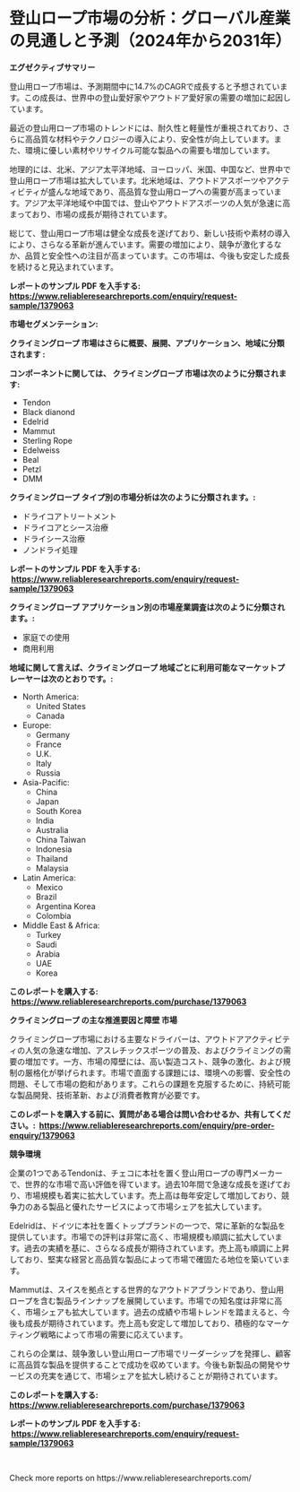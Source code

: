 <p><h1>登山ロープ市場の分析：グローバル産業の見通しと予測（2024年から2031年）</h1></p><p><strong>エグゼクティブサマリー</strong></p>
<p><p>登山用ロープ市場は、予測期間中に14.7%のCAGRで成長すると予想されています。この成長は、世界中の登山愛好家やアウトドア愛好家の需要の増加に起因しています。</p><p>最近の登山用ロープ市場のトレンドには、耐久性と軽量性が重視されており、さらに高品質な材料やテクノロジーの導入により、安全性が向上しています。また、環境に優しい素材やリサイクル可能な製品への需要も増加しています。</p><p>地理的には、北米、アジア太平洋地域、ヨーロッパ、米国、中国など、世界中で登山用ロープ市場は拡大しています。北米地域は、アウトドアスポーツやアクティビティが盛んな地域であり、高品質な登山用ロープへの需要が高まっています。アジア太平洋地域や中国では、登山やアウトドアスポーツの人気が急速に高まっており、市場の成長が期待されています。</p><p>総じて、登山用ロープ市場は健全な成長を遂げており、新しい技術や素材の導入により、さらなる革新が進んでいます。需要の増加により、競争が激化するなか、品質と安全性への注目が高まっています。この市場は、今後も安定した成長を続けると見込まれています。</p></p>
<p><strong>レポートのサンプル PDF を入手する: <a href="https://www.reliableresearchreports.com/enquiry/request-sample/1379063">https://www.reliableresearchreports.com/enquiry/request-sample/1379063</a></strong></p>
<p><strong>市場セグメンテーション:</strong></p>
<p><strong> クライミングロープ 市場はさらに概要、展開、アプリケーション、地域に分類されます :</strong></p>
<p><strong>コンポーネントに関しては、 クライミングロープ 市場は次のように分類されます: &nbsp;</strong></p>
<p><ul><li>Tendon</li><li>Black dianond</li><li>Edelrid</li><li>Mammut</li><li>Sterling Rope</li><li>Edelweiss</li><li>Beal</li><li>Petzl</li><li>DMM</li></ul></p>
<p><strong> クライミングロープ タイプ別の市場分析は次のように分類されます。:</strong></p>
<p><ul><li>ドライコアトリートメント</li><li>ドライコアとシース治療</li><li>ドライシース治療</li><li>ノンドライ処理</li></ul></p>
<p><strong>レポートのサンプル PDF を入手する: &nbsp;<a href="https://www.reliableresearchreports.com/enquiry/request-sample/1379063">https://www.reliableresearchreports.com/enquiry/request-sample/1379063</a></strong></p>
<p><strong> クライミングロープ アプリケーション別の市場産業調査は次のように分類されます。:</strong></p>
<p><ul><li>家庭での使用</li><li>商用利用</li></ul></p>
<p><strong>地域に関して言えば、クライミングロープ 地域ごとに利用可能なマーケットプレーヤーは次のとおりです。:</strong></p>
<p><ul>
    <li>
        North America:
        <ul>
            <li>United States</li>
            <li>Canada</li>
        </ul>
    </li>
    <li>
        Europe:
        <ul>
            <li>Germany</li>
            <li>France</li>
            <li>U.K.</li>
            <li>Italy</li>
            <li>Russia</li>
        </ul>
    </li>
    <li>
        Asia-Pacific:
        <ul>
            <li>China</li>
            <li>Japan</li>
            <li>South Korea</li>
            <li>India</li>
            <li>Australia</li>
            <li>China Taiwan</li>
            <li>Indonesia</li>
            <li>Thailand</li>
            <li>Malaysia</li>
        </ul>
    </li>
    <li>
        Latin America:
        <ul>
            <li>Mexico</li>
            <li>Brazil</li>
            <li>Argentina Korea</li>
            <li>Colombia</li>
        </ul>
    </li>
    <li>
        Middle East & Africa:
        <ul>
            <li>Turkey</li>
            <li>Saudi</li>
            <li>Arabia</li>
            <li>UAE</li>
            <li>Korea</li>
        </ul>
    </li>
    </ul></p>
<p><strong>このレポートを購入する: &nbsp;<a href="https://www.reliableresearchreports.com/purchase/1379063">https://www.reliableresearchreports.com/purchase/1379063</a></strong></p>
<p><strong>クライミングロープ の主な推進要因と障壁 市場</strong></p>
<p><p>クライミングロープ市場における主要なドライバーは、アウトドアアクティビティの人気の急速な増加、アスレチックスポーツの普及、およびクライミングの需要の増加です。一方、市場の障壁には、高い製造コスト、競争の激化、および規制の厳格化が挙げられます。市場で直面する課題には、環境への影響、安全性の問題、そして市場の飽和があります。これらの課題を克服するために、持続可能な製品開発、技術革新、および消費者教育が必要です。</p></p>
<p><strong>このレポートを購入する前に、質問がある場合は問い合わせるか、共有してください。:&nbsp; <a href="https://www.reliableresearchreports.com/enquiry/pre-order-enquiry/1379063">https://www.reliableresearchreports.com/enquiry/pre-order-enquiry/1379063</a></strong></p>
<p><strong>競争環境</strong></p>
<p><p>企業の1つであるTendonは、チェコに本社を置く登山用ロープの専門メーカーで、世界的な市場で高い評価を得ています。過去10年間で急速な成長を遂げており、市場規模も着実に拡大しています。売上高は毎年安定して増加しており、競争力のある製品と優れたサービスによって市場シェアを拡大しています。</p><p>Edelridは、ドイツに本社を置くトップブランドの一つで、常に革新的な製品を提供しています。市場での評判は非常に高く、市場規模も順調に拡大しています。過去の実績を基に、さらなる成長が期待されています。売上高も順調に上昇しており、堅実な経営と高品質な製品によって市場で確固たる地位を築いています。</p><p>Mammutは、スイスを拠点とする世界的なアウトドアブランドであり、登山用ロープを含む製品ラインナップを展開しています。市場での知名度は非常に高く、市場シェアも拡大しています。過去の成績や市場トレンドを踏まえると、今後も成長が期待されています。売上高も安定して増加しており、積極的なマーケティング戦略によって市場の需要に応えています。</p><p>これらの企業は、競争激しい登山用ロープ市場でリーダーシップを発揮し、顧客に高品質な製品を提供することで成功を収めています。今後も新製品の開発やサービスの充実を通じて、市場シェアを拡大し続けることが期待されています。</p></p>
<p><strong>このレポートを購入する: &nbsp; <a href="https://www.reliableresearchreports.com/purchase/1379063">https://www.reliableresearchreports.com/purchase/1379063</a></strong></p>
<p><strong>レポートのサンプル PDF を入手する: &nbsp;<a href="https://www.reliableresearchreports.com/enquiry/request-sample/1379063">https://www.reliableresearchreports.com/enquiry/request-sample/1379063</a></strong><strong></strong></p>
<p>&nbsp;</p>
<p>Check more reports on https://www.reliableresearchreports.com/</p>